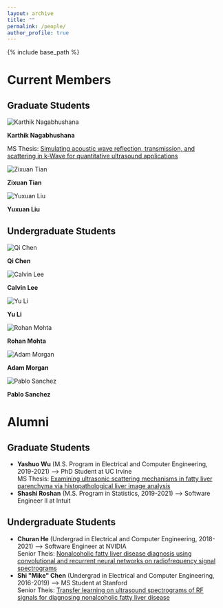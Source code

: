 ```yaml
---
layout: archive
title: ""
permalink: /people/
author_profile: true
---
```


{% include base_path %}

Current Members
======

## Graduate Students
<left>
  <div class="author__avatar">
    <img src="/images/img/students/Karthik Nagabhushana.jpg" class="author__avatar" alt="Karthik Nagabhushana">
  </div>
  <div class="author__content">
    <p><b>Karthik Nagabhushana</b></p>
    <p>MS Thesis: <a href = "pdf link">Simulating acoustic wave reflection, transmission, and scattering in k-Wave for quantitative ultrasound applications </a></p>     
  </div>
  </left>
<left>
  <div class="author__avatar">
        <img src="/images/img/students/Zixuan Tian.jpg" class="author__avatar" alt="Zixuan Tian">  
  </div>
  <div class="author__content">
     <p><b>Zixuan Tian</b></p>
  </div>
  </left>
  <div class="author__avatar">
        <img src="/images/img/students/Yuxuan Liu.jpg" class="author__avatar" alt="Yuxuan Liu">  
  </div>
  <div class="author__content">
     <p><b>Yuxuan Liu</b></p>
  </div>
</left>  

## Undergraduate Students

<left>
  <div class="author__avatar">
        <img src="/images/img/students/Qi Chen.jpg" class="author__avatar" alt="Qi Chen">  
  </div>
  <div class="author__content">
    <p><b>Qi Chen</b></p>
  </div>

  <div class="author__avatar">
        <img src="/images/img/students/Calvin Lee.jpg" class="author__avatar" alt="Calvin Lee">  
  </div>
  <div class="author__content">
    <p><b>Calvin Lee</b></p>
  </div>

  <div class="author__avatar">
        <img src="/images/img/students/Yu Li.jpg" class="author__avatar" alt="Yu Li">  
  </div>
  <div class="author__content">
    <p><b>Yu Li</b></p>
  </div>
  
  <div class="author__avatar">
        <img src="/images/img/students/Rohan Mohta.jpg" class="author__avatar" alt="Rohan Mohta">  
  </div>
  <div class="author__content">
    <p><b>Rohan Mohta</b></p>
  </div>

  <div class="author__avatar">
        <img src="/images/img/students/Adam Morgan.jpg" class="author__avatar" alt="Adam Morgan">  
  </div>
  <div class="author__content">
    <p><b>Adam Morgan</b></p>
  </div>

  <div class="author__avatar">
        <img src="/images/img/students/Pablo Sanchez.jpg" class="author__avatar" alt="Pablo Sanchez">  
  </div>
  <div class="author__content">
    <p><b>Pablo Sanchez</b></p>
  </div>
</left>  


Alumni
======
## Graduate Students
- **Yashuo Wu** (M.S. Program in Electrical and Computer Engineering, 2019-2021) --> PhD Student at UC Irvine  <br/>
  MS Thesis: <a href = "pdf link">Examining ultrasonic scattering mechanisms in fatty liver parenchyma via histopathological liver image analysis  </a>  
- **Shashi Roshan** (M.S. Program in Statistics, 2019-2021) --> Software Engineer II at Intuit

## Undergraduate Students
- **Churan He** (Undergrad in Electrical and Computer Engineering, 2018-2021) --> Software Engineer at NVIDIA  <br/>
  Senior Theis: <a href = "pdf link">Nonalcoholic fatty liver disease diagnosis using convolutional and recurrent neural networks on radiofrequency signal spectrograms </a>  
- **Shi "Mike" Chen** (Undergrad in Electrical and Computer Engineering, 2016-2019) --> MS Student at Stanford  <br/>
  Senior Theis: <a href = "pdf link">Transfer learning on ultrasound spectrograms of RF signals for diagnosing nonalcoholic fatty liver disease </a>  
<br/>

